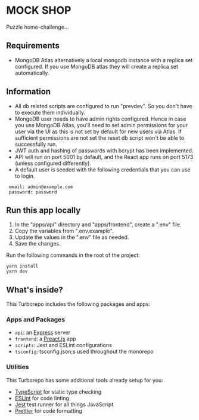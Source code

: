 # MOCK SHOP

Puzzle home-challenge...

## Requirements

- MongoDB Atlas alternatively a local mongodb instance with a replica set configured. If you use MongoDB atlas they will create a replica set
  automatically.

## Information

- All db related scripts are configured to run "prevdev". So you don't have to execute them individually.
- MongoDB user needs to have admin rights configured. Hence in case you use MongoDB Atlas, you'll need to set admin permissions
  for your user via the UI as this is not set by default for new users via Atlas. If sufficient permissions are not set the reset db script won't be able to successfully run.
- JWT auth and hashing of passwords with bcrypt has been implemented.
- API will run on port 5001 by default, and the React app runs on port 5173 (unless configured differently).
- A default user is seeded with the following credentials that you can use to login.

```
 email: admin@example.com
 password: password
```

## Run this app locally

1. In the "apps/api" directory and "apps/frontend", create a ".env" file.
2. Copy the variables from ".env.example".
3. Update the values in the ".env" file as needed.
4. Save the changes.

Run the following commands in the root of the project:

```
yarn install
yarn dev
```

## What's inside?

This Turborepo includes the following packages and apps:

### Apps and Packages

- `api`: an [Express](https://expressjs.com/) server
- `frontend`: a [Preact.js](https://preactjs.com/) app
- `scripts`: Jest and ESLint configurations
- `tsconfig`: tsconfig.json;s used throughout the monorepo

### Utilities

This Turborepo has some additional tools already setup for you:

- [TypeScript](https://www.typescriptlang.org/) for static type checking
- [ESLint](https://eslint.org/) for code linting
- [Jest](https://jestjs.io) test runner for all things JavaScript
- [Prettier](https://prettier.io) for code formatting
